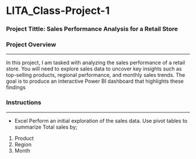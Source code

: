 # LITA_Class-Project-1
### Project Tittle: Sales Performance Analysis for a Retail Store
### Project Overview
---
In this project, I am tasked with analyzing the sales performance of a retail store.
You will need to explore sales data to uncover key insights such as top-selling products, regional
performance, and monthly sales trends. The goal is to produce an interactive Power BI
dashboard that highlights these findings
### Instructions
-------
 -  Excel
Perform an initial exploration of the sales data. Use pivot tables to summarize Total sales by;
1. Product
2. Region
3. Month


